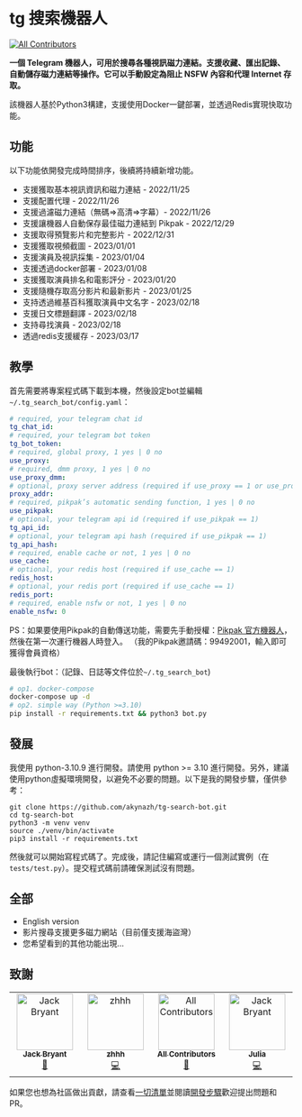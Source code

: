 # tg 搜索機器人

<!-- ALL-CONTRIBUTORS-BADGE:START - Do not remove or modify this section -->

[![All Contributors](https://img.shields.io/badge/all_contributors-4-orange.svg?style=flat-square)](#contributors-)

<!-- ALL-CONTRIBUTORS-BADGE:END -->

**一個 Telegram 機器人，可用於搜尋各種視訊磁力連結。支援收藏、匯出記錄、自動儲存磁力連結等操作。它可以手動設定為阻止 NSFW 內容和代理 Internet 存取。**

該機器人基於Python3構建，支援使用Docker一鍵部署，並透過Redis實現快取功能。

## 功能

以下功能依開發完成時間排序，後續將持續新增功能。

-   支援獲取基本視訊資訊和磁力連結 - 2022/11/25
-   支援配置代理 - 2022/11/26
-   支援過濾磁力連結（無碼=>高清=>字幕）- 2022/11/26
-   支援讓機器人自動保存最佳磁力連結到 Pikpak - 2022/12/29
-   支援取得預覽影片和完整影片 - 2022/12/31
-   支援獲取視頻截圖 - 2023/01/01
-   支援演員及視訊採集 - 2023/01/04
-   支援透過docker部署 - 2023/01/08
-   支援獲取演員排名和電影評分 - 2023/01/20
-   支援隨機存取高分影片和最新影片 - 2023/01/25
-   支持透過維基百科獲取演員中文名字 - 2023/02/18
-   支援日文標題翻譯 - 2023/02/18
-   支持尋找演員 - 2023/02/18
-   透過redis支援緩存 - 2023/03/17

## 教學

首先需要將專案程式碼下載到本機，然後設定bot並編輯`~/.tg_search_bot/config.yaml`：

```yaml
# required, your telegram chat id
tg_chat_id:
# required, your telegram bot token
tg_bot_token:
# required, global proxy, 1 yes | 0 no
use_proxy:
# required, dmm proxy, 1 yes | 0 no
use_proxy_dmm:
# optional, proxy server address (required if use_proxy == 1 or use_proxy_dmm == 1)
proxy_addr:
# required, pikpak’s automatic sending function, 1 yes | 0 no
use_pikpak:
# optional, your telegram api id (required if use_pikpak == 1)
tg_api_id:
# optional, your telegram api hash (required if use_pikpak == 1)
tg_api_hash:
# required, enable cache or not, 1 yes | 0 no
use_cache:
# optional, your redis host (required if use_cache == 1)
redis_host:
# optional, your redis port (required if use_cache == 1)
redis_port:
# required, enable nsfw or not, 1 yes | 0 no
enable_nsfw: 0
```

PS：如果要使用Pikpak的自動傳送功能，需要先手動授權：[Pikpak 官方機器人](https://t.me/PikPak6_Bot)，然後在第一次運行機器人時登入。 （我的Pikpak邀請碼：99492001，輸入即可獲得會員資格）

最後執行bot：（記錄、日誌等文件位於`~/.tg_search_bot`)

```sh
# op1. docker-compose
docker-compose up -d
# op2. simple way (Python >=3.10)
pip install -r requirements.txt && python3 bot.py
```

## 發展

我使用 python-3.10.9 進行開發。請使用 python >= 3.10 進行開發。另外，建議使用python虛擬環境開發，以避免不必要的問題。以下是我的開發步驟，僅供參考：

```shell
git clone https://github.com/akynazh/tg-search-bot.git
cd tg-search-bot
python3 -m venv venv
source ./venv/bin/activate
pip3 install -r requirements.txt
```

然後就可以開始寫程式碼了。完成後，請記住編寫或運行一個測試實例（在`tests/test.py`）。提交程式碼前請確保測試沒有問題。

## 全部

-   English version
-   影片搜尋支援更多磁力網站（目前僅支援海盜灣）
-   您希望看到的其他功能出現...

## 致謝

<!-- ALL-CONTRIBUTORS-LIST:START - Do not remove or modify this section -->

<!-- prettier-ignore-start -->

<!-- markdownlint-disable -->

<table>
  <tbody>
    <tr>
      <td align="center" valign="top" width="14.28%"><a href="https://akynazh.site"><img src="https://avatars.githubusercontent.com/u/78672905?v=4?s=100" width="100px;" alt="Jack Bryant"/><br /><sub><b>Jack Bryant</b></sub></a><br /><a href="#maintenance-akynazh" title="Maintenance">🚧</a></td>
      <td align="center" valign="top" width="14.28%"><a href="https://github.com/z-hhh"><img src="https://avatars.githubusercontent.com/u/8455958?v=4?s=100" width="100px;" alt="zhhh"/><br /><sub><b>zhhh</b></sub></a><br /><a href="https://github.com/akynazh/tg-search-bot/commits?author=z-hhh" title="Code">💻</a></td>
      <td align="center" valign="top" width="14.28%"><a href="https://allcontributors.org"><img src="https://avatars.githubusercontent.com/u/46410174?v=4?s=100" width="100px;" alt="All Contributors"/><br /><sub><b>All Contributors</b></sub></a><br /><a href="https://github.com/akynazh/tg-search-bot/commits?author=all-contributors" title="Documentation">📖</a></td>
      <td align="center" valign="top" width="14.28%"><a href="https://github.com/JackBryant286"><img src="https://avatars.githubusercontent.com/u/113345781?v=4?s=100" width="100px;" alt="Jack Bryant"/><br /><sub><b>Julia</b></sub></a><br /><a href="https://github.com/akynazh/tg-search-bot/commits?author=JackBryant286" title="Code">💻</a></td>
    </tr>
  </tbody>
</table>

<!-- markdownlint-restore -->

<!-- prettier-ignore-end -->

<!-- ALL-CONTRIBUTORS-LIST:END -->

如果您也想為社區做出貢獻，請查看[一切清單](https://github.com/akynazh/tg-search-bot#TODO)並閱讀[開發步驟](https://github.com/akynazh/tg-search-bot#Development)歡迎提出問題和 PR。
